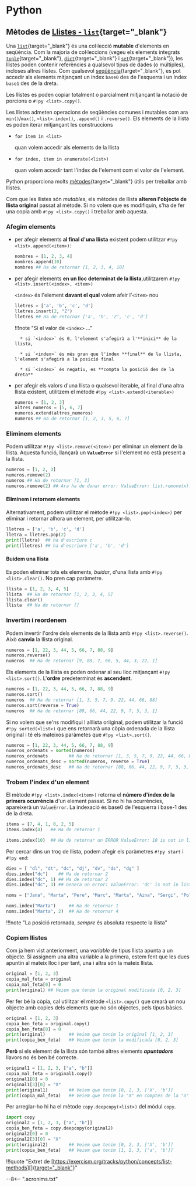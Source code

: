 # Python

## Mètodes de [Llistes - `list`][list]{target="_blank"}

Una [`list`][list]{target="_blank"} és una col·lecció **mutable** d'elements en seqüència. Com la majoria de col·leccions (vegeu els elements integrats [`tuple`][tuple]{target="_blank"}, [`dict`][dict]{target="_blank"} i [`set`][set]{target="_blank"}), les llistes poden contenir referències a qualsevol tipus de dades (o múltiples), incloses altres llistes. Com qualsevol [seqüència][]{target="_blank"}, es pot accedir als elements mitjançant un índex `base0` des de l'esquerra i un índex `base1` des de la dreta.

Les llistes es poden copiar totalment o parcialment mitjançant la notació de porcions o `#!py <list>.copy()`.

Les llistes admeten operacions de seqüències comunes i mutables com ara `min()`/`max()`, `<list>.index()`, `.append()` i  `.reverse()`. Els elements de la llista es poden iterar mitjançant les construccions

* `for item in <list>`

    quan volem accedir als elements de la llista

* `for index, item in enumerate(<list>)`

    quan volem accedir tant l'índex de l'element com el valor de l'element.

Python proporciona molts [mètodes][]{target="_blank"} útils per treballar amb llistes.

Com que les llistes són *mutables*, els mètodes de llista **alteren l'objecte de llista original** passat al mètode. Si no volem que es modifiquin, s'ha de fer una copia amb `#!py <list>.copy()` i treballar amb aquesta. 

### Afegim elements

* per afegir elements **al final d'una llista** existent podem utilitzar `#!py <list>.append(<item>)`:

    ```py
    nombres = [1, 2, 3, 4]
    nombres.append(10)
    nombres ## Ha de retornar [1, 2, 3, 4, 10]

    ```

* per afegir elements **en un lloc determinat de la llista**,utilitzarem `#!py <list>.insert(<index>, <item>)`

    `<index>` és l'element **davant el qual** volem afeir l'`<item>` nou

    ```py
    lletres = ['a', 'b', 'c', 'd']
    lletres.insert(2, "Z")
    lletres ## Ha de retornar ['a', 'b', 'Z', 'c', 'd']
    
    ```

    !!!note "Si el valor de `<index>` ..."

        * si `<index>` és 0, l'element s'afegirà a l'**inici** de la llista,
        
        * si `<index>` és més gran que l'índex **final** de la llista, l'element s'afegirà a la posició final

        * si `<index>` és negatiu, es **compta la posició des de la dreta**

* per afegir els valors d'una llista o qualsevol iterable, al final d'una altra llista existent, utilitzem el mètode `#!py <list>.extend(<iterable>)`

    ```py
    numeros = [1, 2, 3]
    altres_numeros = [5, 6, 7]
    numeros.extend(altres_numeros)
    numeros ## Ha de retornar [1, 2, 3, 5, 6, 7]

    ```

### Eliminem elements

Podem utilitzar `#!py <list>.remove(<item>)` per eliminar un element de la llista. Aquesta funció, llançarà un **`ValueError`** si l'element no està present a la llista.

```py
numeros = [1, 2, 3]
numeros.remove(2)
numeros ## Ha de retornar [1, 3]
numeros.remove(2) ## Ara ha de donar error: ValueError: list.remove(x): x not in list

```

#### Eliminem i retornem elements

Alternativament, podem utilitzar el mètode `#!py <list>.pop(<index>)` per eliminar i retornar alhora un element, per utilitzar-lo.

```py
lletres = ['a', 'b', 'c', 'd']
lletra = lletres.pop(2)
print(lletra)  ## ha d'escriure c
print(lletres) ## ha d'escriure ['a', 'b', 'd']

```

#### Buidem una llista

Es poden eliminar tots els elements, *buidar*, d'una llista amb `#!py <list>.clear()`. No pren cap paràmetre.

```py
llista = [1, 2, 3, 4, 5]
llista  ## Ha de retornar [1, 2, 3, 4, 5]
llista.clear()
llista  ## Ha de retornar []

```

### Invertim i reordenem

Podem invertir l'ordre dels elements de la llista amb `#!py <list>.reverse()`. Això **canvia** la llista original.

```py
numeros = [1, 22, 3, 44, 5, 66, 7, 88, 9]
numeros.reverse()
numeros  ## Ha de retornar [9, 88, 7, 66, 5, 44, 3, 22, 1]

```

Els elements de la llista es poden ordenar al seu lloc mitjançant `#!py <list>.sort()`.  L'**ordre** predeterminat és **ascendent**.

```py
numeros = [1, 22, 3, 44, 5, 66, 7, 88, 9]
numeros.sort()
numeros  ## Ha de retornar [1, 3, 5, 7, 9, 22, 44, 66, 88]
numeros.sort(reverse = True)
numeros  ## Ha de retornar [88, 66, 44, 22, 9, 7, 5, 3, 1]

```

Si no volem que se'ns modifiqui l alllista oriiginal, podem utilitzar la funció `#!py sorted(<list>)` que ens retornarà una còpia ordenada de la llista original i té els mateixos paràmetes que `#!py <list>.sort()`.

```py
numeros = [1, 22, 3, 44, 5, 66, 7, 88, 9]
numeros_ordenats = sorted(numeros)
numeros_ordenats        ## Ha de retornar [1, 3, 5, 7, 9, 22, 44, 66, 88]
numeros_ordenats_desc = sorted(numeros, reverse = True)
numeros_ordenats_desc   ## Ha de retornar [88, 66, 44, 22, 9, 7, 5, 3, 1]

```

### Trobem l'índex d'un element

El mètode `#!py <list>.index(<item>)` retorna el **número d'índex de la primera ocurrència** d'un element passat. Si no hi ha ocurrències, apareixerà un `ValueError`. La indexació és base0 de l'esquerra i base-1 des de la dreta.

```py 
items = [7, 4, 1, 0, 2, 5]
items.index(4)   ## Ha de retornar 1

items.index(10)  ## Ha de retornar un ERROR ValueError: 10 is not in list
```

Per cercar dins un troç de llista, podem afegir els paràmetres `#!py start` i `#!py end`:

```py 
dies = [ "dl", "dt", "dc", "dj", "dv", "ds", "dg" ]
dies.index("dc")    ## Ha de retornar 2
dies.index("dc", 1) ## Ha de retornar 2
dies.index("dc", 3) ## Genera un error: ValueError: 'dc' is not in list

noms = ["Jana", "Marta", "Pere", "Marc", "Marta", "Aina", "Sergi", "Pol"]

noms.index("Marta")     ## Ha de retornar 1
noms.index("Marta", 2)  ## Ha de retornar 4

```

!!!note "La posició retornada, *sempre* és absoluta respecte la llista"


### Copiem llistes

Com ja hem vist anteriorment, una *variable* de tipus llista apunta a un objecte. Si assignem una altra variable a la primera, estem fent que les dues apuntin al mateix lloc i per tant, una i altra són la mateix llista.

```py
original = [1, 2, 3]
copia_mal_feta = original
copia_mal_feta[0] = 0
print(original) ## Veiem que tenim la original modificada [0, 2, 3]

```

Per fer bé la còpia, cal utilitzar el mètode `<list>.copy()` que crearà un nou objecte amb copies dels elements que no són objectes, pels tipus bàsics.

```py
original = [1, 2, 3]
copia_ben_feta = original.copy()
copia_ben_feta[0] = 0
print(original)         ## Veiem que tenim la original [1, 2, 3]
print(copia_ben_feta)   ## Veiem que tenim la modificada [0, 2, 3]

```

**Però** si els element de la llista són també altres elements ***apuntadors*** llavors no és ben bé correcte.

```py
original1 = [1, 2, 3, ["a", "b"]]
copia_mal_feta = original1.copy()
original1[0] = 0
original1[3][0] = "X"
print(original1)        ## Veiem que tenim [0, 2, 3, ['X', 'b']]
print(copia_mal_feta)   ## Veiem que tenim la "X" en comptes de la "a" [1, 2, 3, ['X', 'b']]

```

Per arreglar-ho hi ha el mètode `copy.deepcopy(<list>)` del mòdul `copy`.

```py
import copy
original2 = [1, 2, 3, ["a", "b"]]
copia_ben_feta = copy.deepcopy(original2)
original2[0] = 0
original2[3][0] = "X"
print(original2)        ## Veiem que tenim [0, 2, 3, ['X', 'b']]
print(copia_ben_feta)   ## Veiem que tenim [1, 2, 3, ['a', 'b']]

```


!!!quote "Extret de [https://exercism.org/tracks/python/concepts/list-methods][]{target="_blank"}"


[https://exercism.org/tracks/python/concepts/list-methods]:  https://exercism.org/tracks/python/concepts/list-methods "Extret de..."

[list]:                 https://docs.python.org/library/stdtypes.html#list                              "Llistes - list"
[tuple]:                https://docs.python.org/library/stdtypes.html#tuple                             "tuple"
[dict]:                 https://docs.python.org/library/stdtypes.html#dict                              "dict"
[set]:                  https://docs.python.org/library/stdtypes.html#set                               "set"
[seqüència]:            https://docs.python.org/library/stdtypes.html#sequence-types-list-tuple-range   "tipus de seqüències"
[mètodes]:              https://docs.python.org/3/tutorial/datastructures.html#more-on-lists            "mètodes per llistes"

--8<-- ".acronims.txt"
